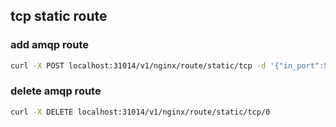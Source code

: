 ## tcp static route
### add amqp route
```bash
curl -X POST localhost:31014/v1/nginx/route/static/tcp -d '{"in_port":5671, "in_ssl":true, "out_host":"localhost", "out_port":5672}'
```
### delete amqp route
```bash
curl -X DELETE localhost:31014/v1/nginx/route/static/tcp/0
```